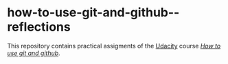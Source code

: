 # how-to-use-git-and-github--reflections

This repository contains practical assigments of the  [Udacity](http://www.udacity.com) course [_How to use git and github_](https://www.udacity.com/course/how-to-use-git-and-github--ud775).
